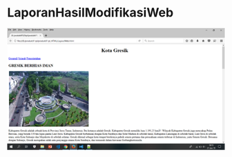 # LaporanHasilModifikasiWeb
![alt text](https://github.com/Valenzidanae/LaporanHasilModifikasiWeb/blob/master/Screenshot%20(1).png?raw=true)
